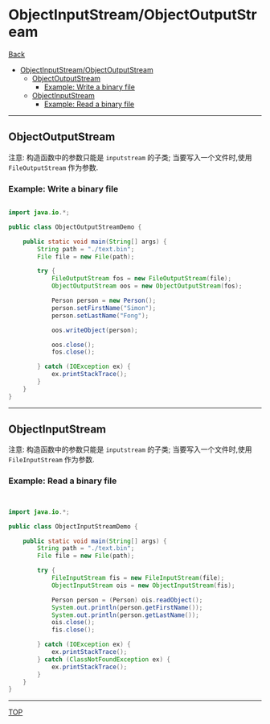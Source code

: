 # ObjectInputStream/ObjectOutputStream

[Back](./file_io.md)

- [ObjectInputStream/ObjectOutputStream](#objectinputstreamobjectoutputstream)
  - [ObjectOutputStream](#objectoutputstream)
    - [Example: Write a binary file](#example-write-a-binary-file)
  - [ObjectInputStream](#objectinputstream)
    - [Example: Read a binary file](#example-read-a-binary-file)

---

## ObjectOutputStream

注意: 构造函数中的参数只能是 `inputstream` 的子类; 当要写入一个文件时,使用 `FileOutputStream` 作为参数.

### Example: Write a binary file

```java

import java.io.*;

public class ObjectOutputStreamDemo {

    public static void main(String[] args) {
        String path = "./text.bin";
        File file = new File(path);

        try {
            FileOutputStream fos = new FileOutputStream(file);
            ObjectOutputStream oos = new ObjectOutputStream(fos);

            Person person = new Person();
            person.setFirstName("Simon");
            person.setLastName("Fong");

            oos.writeObject(person);

            oos.close();
            fos.close();

        } catch (IOException ex) {
            ex.printStackTrace();
        }
    }
}

```

---

## ObjectInputStream

注意: 构造函数中的参数只能是 `inputstream` 的子类; 当要写入一个文件时,使用 `FileInputStream` 作为参数.

### Example: Read a binary file

```java


import java.io.*;

public class ObjectInputStreamDemo {

    public static void main(String[] args) {
        String path = "./text.bin";
        File file = new File(path);

        try {
            FileInputStream fis = new FileInputStream(file);
            ObjectInputStream ois = new ObjectInputStream(fis);

            Person person = (Person) ois.readObject();
            System.out.println(person.getFirstName());
            System.out.println(person.getLastName());
            ois.close();
            fis.close();

        } catch (IOException ex) {
            ex.printStackTrace();
        } catch (ClassNotFoundException ex) {
            ex.printStackTrace();
        }
    }
}


```

---

[TOP](#objectinputstreamobjectoutputstream)
